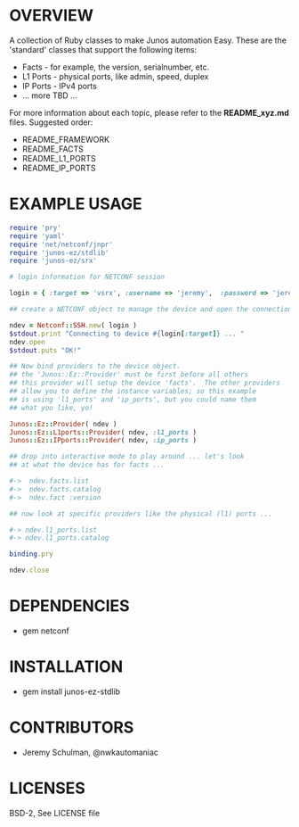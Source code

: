 # OVERVIEW

A collection of Ruby classes to make Junos automation Easy.  These are the 'standard' classes that 
support the following items:
  
  * Facts - for example, the version, serialnumber, etc.
  * L1 Ports - physical ports, like admin, speed, duplex
  * IP Ports - IPv4 ports
  * ... more TBD ...
  
For more information about each topic, please refer to the **README_xyz.md** files.  Suggested order:

  * README_FRAMEWORK
  * README_FACTS
  * README_L1_PORTS
  * README_IP_PORTS

# EXAMPLE USAGE
  
````ruby
require 'pry'
require 'yaml'
require 'net/netconf/jnpr'
require 'junos-ez/stdlib'
require 'junos-ez/srx'

# login information for NETCONF session 

login = { :target => 'vsrx', :username => 'jeremy',  :password => 'jeremy1',  }

## create a NETCONF object to manage the device and open the connection ...

ndev = Netconf::SSH.new( login )
$stdout.print "Connecting to device #{login[:target]} ... "
ndev.open
$stdout.puts "OK!"

## Now bind providers to the device object.
## the 'Junos::Ez::Provider' must be first before all others
## this provider will setup the device 'facts'.  The other providers
## allow you to define the instance variables; so this example
## is using 'l1_ports' and 'ip_ports', but you could name them
## what you like, yo!

Junos::Ez::Provider( ndev )
Junos::Ez::L1ports::Provider( ndev, :l1_ports )
Junos::Ez::IPports::Provider( ndev, :ip_ports )

## drop into interactive mode to play around ... let's look
## at what the device has for facts ...

#->  ndev.facts.list
#->  ndev.facts.catalog
#->  ndev.fact :version

## now look at specific providers like the physical (l1) ports ...

#-> ndev.l1_ports.list
#-> ndev.l1_ports.catalog

binding.pry

ndev.close
````
  
# DEPENDENCIES

  * gem netconf

# INSTALLATION 

  * gem install junos-ez-stdlib

# CONTRIBUTORS

  * Jeremy Schulman, @nwkautomaniac

# LICENSES

   BSD-2, See LICENSE file
